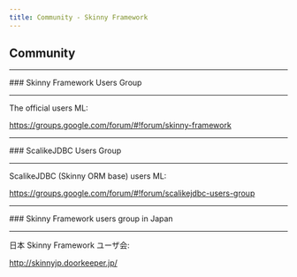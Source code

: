 ```yaml
---
title: Community - Skinny Framework
---
```


## Community

<hr/>
### Skinny Framework Users Group
<hr/>

The official users ML:

https://groups.google.com/forum/#!forum/skinny-framework

<hr/>
### ScalikeJDBC Users Group
<hr/>

ScalikeJDBC (Skinny ORM base) users ML:

https://groups.google.com/forum/#!forum/scalikejdbc-users-group

<hr/>
### Skinny Framework users group in Japan
<hr/>

日本 Skinny Framework ユーザ会:

http://skinnyjp.doorkeeper.jp/
